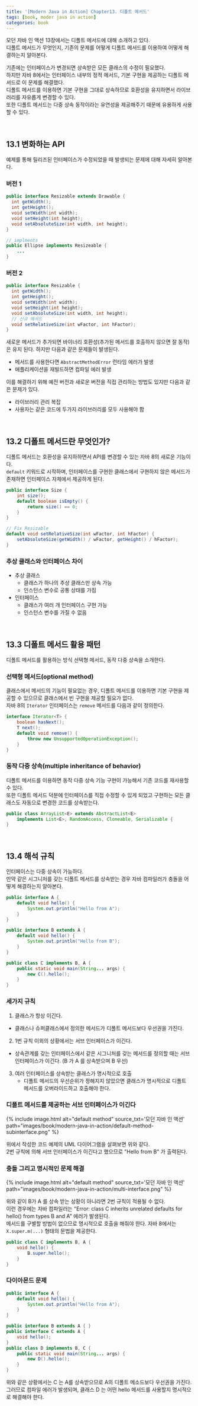 ```yaml
---
title: '[Modern Java in Action] Chapter13. 디폴트 메서드'
tags: [book, moder java in action]
categories: book
---
```


모던 자바 인 액션 13장에서는 디폴트 메서드에 대해 소개하고 있다.   
디폴트 메서드가 무엇인지, 기존의 문제를 어떻게 디폴트 메서드를 이용하여 어떻게 해결하는지 알아본다.


<!--more-->

기존에는 인터페이스가 변경되면 상속받은 모든 클래스의 수정이 필요했다.     
하지만 자바 8에서는 인터페이스 내부의 정적 메서드, 기본 구현을 제공하는 디폴트 메서드로 이 문제를 해결했다.  
디폴트 메서드를 이용하면 기본 구현을 그대로 상속하므로 호환성을 유지하면서 라이브러리를 자유롭게 변경할 수 있다.  
또한 디폴트 메서드는 다중 상속 동작이라는 유연성을 제공해주기 때문에 유용하게 사용할 수 있다.


<br/>

## 13.1 변화하는 API 

예제를 통해 릴리즈된 인터페이스가 수정되었을 때 발생되는 문제에 대해 자세히 알아본다.

### 버전 1

```java 
public interface Resizable extends Drawable {
  int getWidth();
  int getHeight();
  void setWidth(int width);
  void setHeight(int height);
  void setAbsoluteSize(int width, int height);
}

// implments
public Ellipse implements Resizeable {
    ...
}
```

### 버전 2

```java 
public interface Resizable {
  int getWidth();
  int getHeight();
  void setWidth(int width);
  void setHeight(int height);
  void setAbsoluteSize(int width, int height);
  // 신규 메서드
  void setRelativeSize(int wFactor, int hFactor);
}
```

새로운 메서드가 추가되면 바이너리 호환성(추가된 메서드를 호출하지 않으면 잘 동작)은 유지 된다.
하지만 다음과 같은 문제들이 발생된다.

- 메서드를 사용한다면 `AbstractMethodError` 런타임 에러가 발생
- 애플리케이션을 재빌드하면 컴파일 에러 발생

이를 해결하기 위해 예전 버전과 새로운 버전을 직접 관리하는 방법도 있지만 다음과 같은 문제가 있다.

- 라이브러리 관리 복잡
- 사용자는 같은 코드에 두가지 라이브러리를 모두 사용해야 함


<br/>

## 13.2 디폴트 메서드란 무엇인가?

디폴트 메서드는 호환성을 유지하하면서 API를 변경할 수 있는 자바 8의 새로운 기능이다.  
`default` 키워드로 시작하며, 인터페이스를 구현한 클래스에서 구현하지 않은 메서드가 존재하면 인터페이스 자체에서 제공하게 된다.

```java 
public interface Size {
    int size();
    default boolean isEmpty() {
        return size() == 0;
    }
}

// Fix Resizable
default void setRelativeSize(int wFactor, int hFactor) {
    setAbsoluteSize(getWidth() / wFactor, getHeight() / hFactor);
} 
```


### 추상 클래스와 인터페이스 차이

- 추상 클래스
  - 클래스가 하나의 추상 클래스만 상속 가능
  - 인스턴스 변수로 공통 상태를 가짐
- 인터페이스
  - 클래스가 여러 개 인터페이스 구현 가능
  - 인스턴스 변수를 가질 수 없음


<br/>

## 13.3 디폴트 메서드 활용 패턴

디폴트 메서드를 활용하는 방식 선택형 메서드, 동작 다중 상속을 소개한다.

### 선택형 메서드(optional method)

클래스에서 메서드의 기능이 필요없는 경우, 디폴트 메서드를 이용하면 기본 구현을 제공할 수 있으므로 클래스에서 빈 구현을 제공할 필요가 없다.  
자바 8의 `Iterator` 인터페이스는 `remove` 메서드를 다음과 같이 정의한다.

```java 
interface Iterator<T> {
    boolean hasNext();
    T next();
    default void remove() {
        throw new UnsupportedOperationException();
    }
}
```


### 동작 다중 상속(multiple inheritance of behavior)

디폴트 메서드를 이용하면 동작 다중 상속 기능 구현이 가능해서 기존 코드를 재사용할 수 있다.   
또한 디폴트 메서드 덕분에 인터페이스를 직접 수정할 수 있게 되었고 구현하는 모든 클래스도 자동으로 변경한 코드를 상속받는다.

```java 
public class ArrayList<E> extends AbstractList<E>
    implements List<E>, RandomAccess, Cloneable, Serializable {
}
```


<br/>

## 13.4 해석 규칙

인터페이스는 다중 상속이 가능하다.   
만약 같은 시그니처를 갖는 디폴트 메서드를 상속받는 경우 자바 컴파일러가 충돌을 어떻게 해결하는지 알아본다. 

```java 
public interface A {
    default void hello() {
        System.out.println("Hello from A");
    }
}

public interface B extends A {
    default void hello() {
        System.out.println("Hello from B");
    }
}

public class C implements B, A {
    public static void main(String... args) {
        new C().hello();
    }
}
```

### 세가지 규칙

1. 클래스가 항상 이긴다. 
  - 클래스나 슈퍼클래스에서 정의한 메서드가 디폴트 메서드보다 우선권을 가진다. 
2. 1번 규칙 이외의 상황에서는 서브 인터페이스가 이긴다. 
  - 상속관계를 갖는 인터페이스에서 같은 시그니처를 갖는 메서드를 정의할 때는 서브 인터페이스가 이긴다. (B 가 A 를 상속받으며 B 우선)
3. 여러 인터페이스를 상속받는 클래스가 명시적으로 호출
   - 디폴트 메서드의 우선순위가 정해지지 않았으면 클래스가 명시적으로 디폴트 메서드를 오버라이드하고 호출해야 한다.

### 디폴트 메서드를 제공하는 서브 인터페이스가 이긴다

{% include image.html alt="default method" source_txt='모던 자바 인 액션' path="images/book/modern-java-in-action/default-method-subinterface.png" %}

위에서 작성한 코드 예제의 UML 다이어그램을 살펴보면 위와 같다.  
2번 규칙에 의해 서브 인터페이스가 이긴다고 했으므로 "Hello from B" 가 출력된다.


### 충돌 그리고 명시적인 문제 해결

{% include image.html alt="default method" source_txt='모던 자바 인 액션' path="images/book/modern-java-in-action/multi-interface.png" %}

위와 같이 B가 A 를 상속 받는 상황이 아니라면 2번 규칙이 적용될 수 없다.  
이런 경우에는 자바 컴파일러는 "Error: class C inherits unrelated defaults for hello() from types B and A" 에러가 발생된다.  
메서드를 구별할 방법이 없으므로 명시적으로 호출을 해줘야 한다. 
자바 8에서는 `X.super.m(...)` 형태의 문법을 제공한다.

```java 
public class C implements B, A {
    void hello() {
        B.super.hello();
    }
}
```


### 다이아몬드 문제 

```java 
public interface A {
    default void hello() {
        System.out.println("Hello from A");
    }
}

public interface B extends A { }
public interface C extends A {
    void hello();
}
public class D implements B, C {
    public static void main(String... args) {
        new D().hello();
    }
}
```

위와 같은 상황에서는 C 는 A를 상속받으므로 A의 디폴트 메소드보다 우선권을 가진다.  
그러므로 컴파일 에러가 발생되며, 클래스 D 는 어떤 hello 메서드를 사용할지 명시적으로 해결해야 한다.

